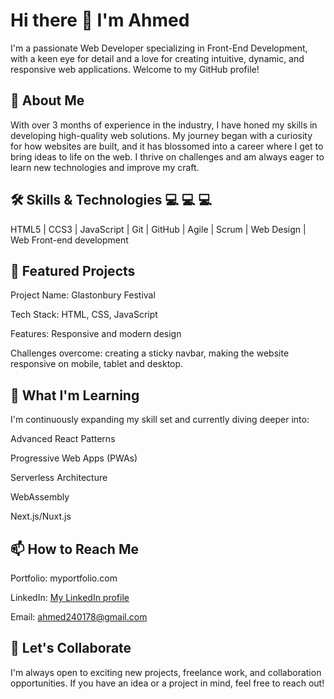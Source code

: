 # Hi there 👋 I'm Ahmed

I'm a passionate Web Developer specializing in Front-End Development, with a keen eye for detail and a love for creating intuitive, dynamic, and responsive web applications. Welcome to my GitHub profile!
 
## 🚀 About Me

With over 3 months of experience in the industry, I have honed my skills in developing high-quality web solutions. My journey began with a curiosity for how websites are built, and it has blossomed into a career where I get to bring ideas to life on the web. I thrive on challenges and am always eager to learn new technologies and improve my craft.
 
## 🛠️ Skills & Technologies 💻 💻 💻

HTML5 | CCS3 | JavaScript | Git | GitHub | Agile | Scrum | Web Design | Web Front-end development

## 🌟 Featured Projects

Project Name: Glastonbury Festival 
 
Tech Stack: HTML, CSS, JavaScript

Features: Responsive and modern design

Challenges overcome: creating a sticky navbar, making the website responsive on mobile, tablet and desktop.
 
## 🌱 What I'm Learning

I'm continuously expanding my skill set and currently diving deeper into:
 
Advanced React Patterns

Progressive Web Apps (PWAs)

Serverless Architecture

WebAssembly

Next.js/Nuxt.js
 
## 📫 How to Reach Me

Portfolio: myportfolio.com

LinkedIn: [My LinkedIn profile](https://www.linkedin.com/ahmed)

Email: ahmed240178@gmail.com
 
## 💬 Let's Collaborate

I'm always open to exciting new projects, freelance work, and collaboration opportunities. If you have an idea or a project in mind, feel free to reach out!

